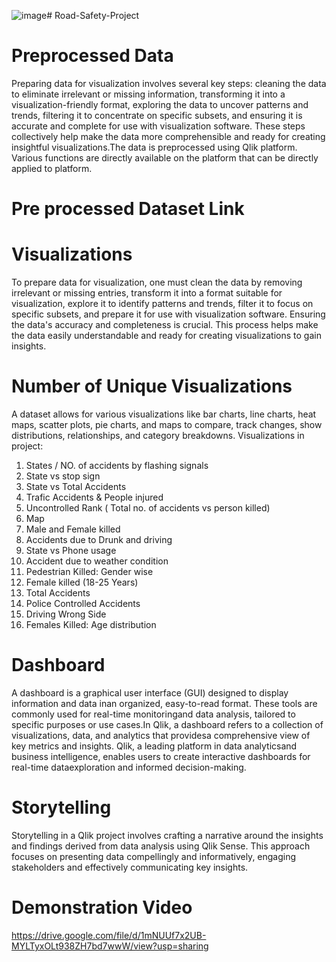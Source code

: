 ![image](https://github.com/somethingshawnx/Road-Safety-Project/assets/127673207/3ab7a51a-19da-4bf8-ac6d-537a4bad6855)# Road-Safety-Project
# Preprocessed Data
Preparing data for visualization involves several key steps: cleaning the data to eliminate irrelevant or missing information, transforming it into a visualization-friendly format, exploring the data to uncover patterns and trends, filtering it to concentrate on specific subsets, and ensuring it is accurate and complete for use with visualization software. These steps collectively help make the data more comprehensible and ready for creating insightful visualizations.The data is preprocessed using Qlik platform. Various functions are directly available on the platform that can be directly applied to platform.
# Pre processed Dataset Link

# Visualizations
To prepare data for visualization, one must clean the data by removing irrelevant or missing entries, transform it into a format suitable for visualization, explore it to identify patterns and trends, filter it to focus on specific subsets, and prepare it for use with visualization software. Ensuring the data's accuracy and completeness is crucial. This process helps make the data easily understandable and ready for creating visualizations to gain insights.

# Number of Unique Visualizations
A dataset allows for various visualizations like bar charts, line charts, heat maps, scatter plots, pie charts, and maps to compare, track changes, show distributions, relationships, and category breakdowns. Visualizations in project:
01.	States / NO. of accidents by flashing signals
02.	State vs stop sign
03.	State vs Total Accidents
04.	Trafic Accidents & People injured
05.	Uncontrolled Rank ( Total no. of accidents vs person killed)
06. Map 
07.	Male and Female killed
08.	Accidents due to Drunk and driving
09.	State vs Phone usage
10.	Accident due to weather condition
11.	Pedestrian Killed: Gender wise
12.	Female killed (18-25 Years)
13.	Total Accidents
14.	Police Controlled Accidents
15.	Driving Wrong Side
16. Females Killed: Age distribution 



# Dashboard
A dashboard is a graphical user interface (GUI) designed to display information and data inan organized, easy-to-read format. These tools are commonly used for real-time monitoringand data analysis, tailored to specific purposes or use cases.In Qlik, a dashboard refers to a collection of visualizations, data, and analytics that providesa comprehensive view of key metrics and insights. Qlik, a leading platform in data analyticsand business intelligence, enables users to create interactive dashboards for real-time dataexploration and informed decision-making.

# Storytelling
Storytelling in a Qlik project involves crafting a narrative around the insights and findings derived from data analysis using Qlik Sense. This approach focuses on presenting data compellingly and informatively, engaging stakeholders and effectively communicating key insights.

# Demonstration Video
https://drive.google.com/file/d/1mNUUf7x2UB-MYLTyxOLt938ZH7bd7wwW/view?usp=sharing
